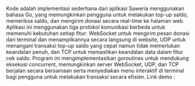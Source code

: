 Kode adalah implementasi sederhana dari aplikasi Saweria menggunakan bahasa Go, yang memungkinkan pengguna untuk melakukan top-up saldo, memeriksa saldo, dan mengirim donasi secara real-time ke halaman web. Aplikasi ini menggunakan tiga protokol komunikasi berbeda untuk memenuhi kebutuhan setiap fitur: WebSocket untuk mengirim pesan donasi dari terminal dan menampilkannya secara langsung di website, UDP untuk menangani transaksi top-up saldo yang cepat namun tidak memerlukan keandalan penuh, dan TCP untuk memastikan keandalan data dalam fitur cek saldo. Program ini mengimplementasikan goroutines untuk mendukung eksekusi concurrent, memungkinkan server WebSocket, UDP, dan TCP berjalan secara bersamaan serta menyediakan menu interaktif di terminal bagi pengguna untuk melakukan transaksi secara efisien.
Link demo : 
